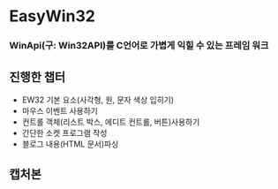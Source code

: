 # EasyWin32 
### WinApi(구: Win32API)를 C언어로 가볍게 익힐 수 있는 프레임 워크

## 진행한 챕터
* EW32 기본 요소(사각형, 원, 문자 색상 입히기)
* 마우스 이벤트 사용하기
* 컨트롤 객체(리스트 박스, 에디트 컨트롤, 버튼)사용하기
* 간단한 소켓 프로그램 작성
* 블로그 내용(HTML 문서)파싱

## 캡처본


 
